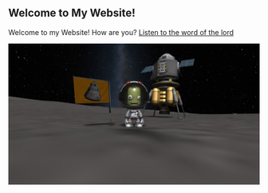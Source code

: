 ## Welcome to My Website!

Welcome to my Website! How are you? [Listen to the word of the lord](https://www.youtube.com/watch?v=dQw4w9WgXcQ)

![Kerbal Space Program Photo](https://github.com/r3dpanda10rd/r3dpanda10rd.github.io/blob/master/20200402143423_1.jpg)

